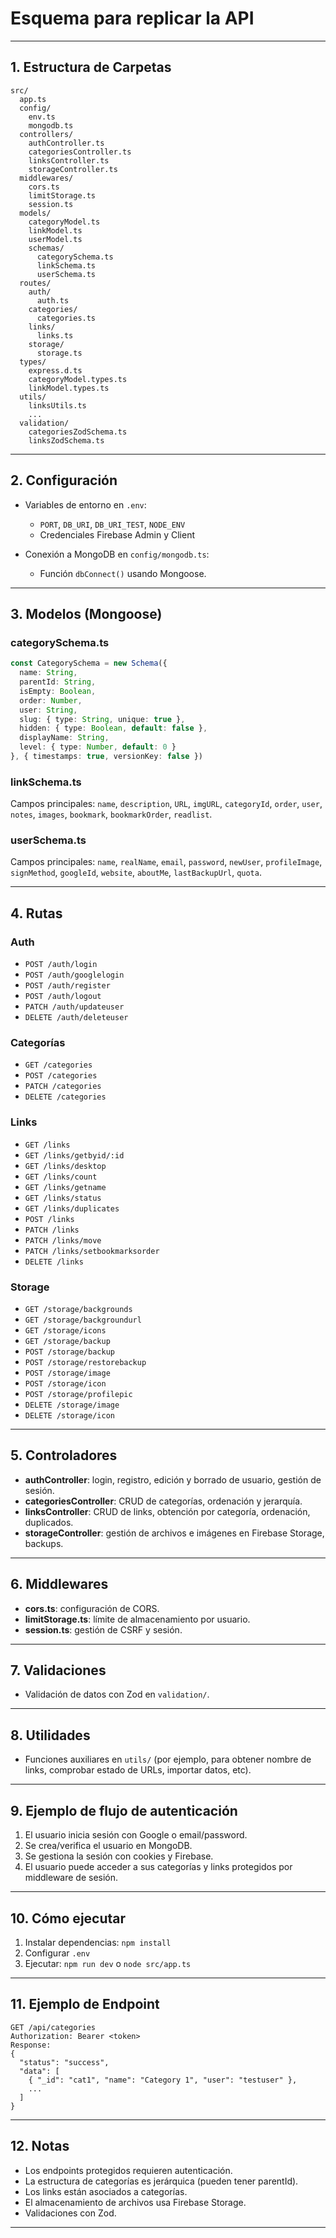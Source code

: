 # Esquema para replicar la API

---

## 1. Estructura de Carpetas

```
src/
  app.ts
  config/
    env.ts
    mongodb.ts
  controllers/
    authController.ts
    categoriesController.ts
    linksController.ts
    storageController.ts
  middlewares/
    cors.ts
    limitStorage.ts
    session.ts
  models/
    categoryModel.ts
    linkModel.ts
    userModel.ts
    schemas/
      categorySchema.ts
      linkSchema.ts
      userSchema.ts
  routes/
    auth/
      auth.ts
    categories/
      categories.ts
    links/
      links.ts
    storage/
      storage.ts
  types/
    express.d.ts
    categoryModel.types.ts
    linkModel.types.ts
  utils/
    linksUtils.ts
    ...
  validation/
    categoriesZodSchema.ts
    linksZodSchema.ts
```

---

## 2. Configuración

- Variables de entorno en `.env`:
  - `PORT`, `DB_URI`, `DB_URI_TEST`, `NODE_ENV`
  - Credenciales Firebase Admin y Client

- Conexión a MongoDB en `config/mongodb.ts`:
  - Función `dbConnect()` usando Mongoose.

---

## 3. Modelos (Mongoose)

### categorySchema.ts

```ts
const CategorySchema = new Schema({
  name: String,
  parentId: String,
  isEmpty: Boolean,
  order: Number,
  user: String,
  slug: { type: String, unique: true },
  hidden: { type: Boolean, default: false },
  displayName: String,
  level: { type: Number, default: 0 }
}, { timestamps: true, versionKey: false })
```

### linkSchema.ts

Campos principales: `name`, `description`, `URL`, `imgURL`, `categoryId`, `order`, `user`, `notes`, `images`, `bookmark`, `bookmarkOrder`, `readlist`.

### userSchema.ts

Campos principales: `name`, `realName`, `email`, `password`, `newUser`, `profileImage`, `signMethod`, `googleId`, `website`, `aboutMe`, `lastBackupUrl`, `quota`.

---

## 4. Rutas

### Auth

- `POST /auth/login`
- `POST /auth/googlelogin`
- `POST /auth/register`
- `POST /auth/logout`
- `PATCH /auth/updateuser`
- `DELETE /auth/deleteuser`

### Categorías

- `GET /categories`
- `POST /categories`
- `PATCH /categories`
- `DELETE /categories`

### Links

- `GET /links`
- `GET /links/getbyid/:id`
- `GET /links/desktop`
- `GET /links/count`
- `GET /links/getname`
- `GET /links/status`
- `GET /links/duplicates`
- `POST /links`
- `PATCH /links`
- `PATCH /links/move`
- `PATCH /links/setbookmarksorder`
- `DELETE /links`

### Storage

- `GET /storage/backgrounds`
- `GET /storage/backgroundurl`
- `GET /storage/icons`
- `GET /storage/backup`
- `POST /storage/backup`
- `POST /storage/restorebackup`
- `POST /storage/image`
- `POST /storage/icon`
- `POST /storage/profilepic`
- `DELETE /storage/image`
- `DELETE /storage/icon`

---

## 5. Controladores

- **authController**: login, registro, edición y borrado de usuario, gestión de sesión.
- **categoriesController**: CRUD de categorías, ordenación y jerarquía.
- **linksController**: CRUD de links, obtención por categoría, ordenación, duplicados.
- **storageController**: gestión de archivos e imágenes en Firebase Storage, backups.

---

## 6. Middlewares

- **cors.ts**: configuración de CORS.
- **limitStorage.ts**: límite de almacenamiento por usuario.
- **session.ts**: gestión de CSRF y sesión.

---

## 7. Validaciones

- Validación de datos con Zod en `validation/`.

---

## 8. Utilidades

- Funciones auxiliares en `utils/` (por ejemplo, para obtener nombre de links, comprobar estado de URLs, importar datos, etc).

---

## 9. Ejemplo de flujo de autenticación

1. El usuario inicia sesión con Google o email/password.
2. Se crea/verifica el usuario en MongoDB.
3. Se gestiona la sesión con cookies y Firebase.
4. El usuario puede acceder a sus categorías y links protegidos por middleware de sesión.

---

## 10. Cómo ejecutar

1. Instalar dependencias: `npm install`
2. Configurar `.env`
3. Ejecutar: `npm run dev` o `node src/app.ts`

---

## 11. Ejemplo de Endpoint

```http
GET /api/categories
Authorization: Bearer <token>
Response:
{
  "status": "success",
  "data": [
    { "_id": "cat1", "name": "Category 1", "user": "testuser" },
    ...
  ]
}
```

---

## 12. Notas

- Los endpoints protegidos requieren autenticación.
- La estructura de categorías es jerárquica (pueden tener parentId).
- Los links están asociados a categorías.
- El almacenamiento de archivos usa Firebase Storage.
- Validaciones con Zod.

---
